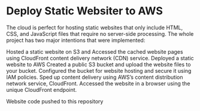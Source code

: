 # Deploy Static Websiter to AWS
The cloud is perfect for hosting static websites that only include HTML, CSS, and JavaScript files that require no server-side processing. The whole project has two major intentions that were implemented:

Hosted a static website on S3 and
Accessed the cached website pages using CloudFront content delivery network (CDN) service.
Deployed a static website to AWS
Created a public S3 bucket and upload the website files to your bucket.
Configured the bucket for website hosting and secure it using IAM policies.
Sped up content delivery using AWS’s content distribution network service, CloudFront.
Accessed the website in a browser using the unique CloudFront endpoint.

Website code pushed to this repository
